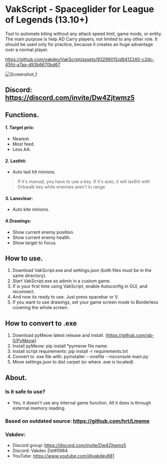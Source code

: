 # VakScript - Spaceglider for League of Legends (13.10+)

Tool to automate kiting without any attack speed limit, game mode, or entity.
The main purpose is help AD Carry players, not limited to any other role.
It should be used only for practice, because it creates an huge advantage over a normal player.

https://github.com/vakdev/VakScript/assets/93299015/d8412240-c2dc-45fd-a7aa-d93b6670bd67

![Screenshot_1](https://github.com/vakdev/VakScript/assets/93299015/70ace742-0d9a-4350-80fa-4785e989d6b8)

## Discord: https://discord.com/invite/Dw4Zjtwmz5

## Functions.
#### 1. Target prio:
 - Nearest.
 - Most feed.
 - Less AA.

#### 2. Lasthit:
 - Auto last hit minions.
 > If it's manual, you have to use a key. If it's auto, it will lasthit with Orbwalk key while enemies aren't in range.

#### 3. Laneclear:
 - Auto kite minions.

#### 4.Drawings:
 - Show current enemy position.
 - Show current enemy health.
 - Show target to focus.

## How to use.
1. Download VakScript.exe and settings.json (both files must be in the same directory).
2. Start VakScript.exe as admin in a custom game.
3. If is your first time using VakScript, enable Autoconfig in GUI,  and reconnect.
4.  And now its ready to use.  Just press spacebar or V.
5. If you want to use drawings, set your game screen mode to Borderless covering the whole screen.

## How to convert to .exe
1. Download pyMeow latest release and install. (https://github.com/qb-0/PyMeow)
2. Install pyMeow: pip install *pymeow file name.
3. Install script requirements: pip install -r requirements.txt
4. Convert to .exe file with: pyinstaller --onefile --noconsole main.py
5. Move settings.json to dist carpet (or where .exe is located)

## About.
### Is it  safe to use?
- Yes, it doesn't use any internal game function.  All it does is through external memory reading. 

### Based on outdated source: https://github.com/hrt/Lmeme

### Vakdev:
- Discord group: https://discord.com/invite/Dw4Zjtwmz5
- Discord: Vakdev Zet#5964
- YouTube: https://www.youtube.com/@vakdev881
